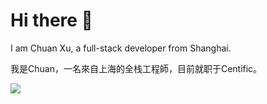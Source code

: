 # Hi there 👋

I am Chuan Xu, a full-stack developer from Shanghai. 

我是Chuan，一名來自上海的全栈工程師，目前就职于Centific。

<a href="https://skillicons.dev">
  <img src="https://skillicons.dev/icons?i=aws,gcp,azure,react,vue,angular" />
</a>
